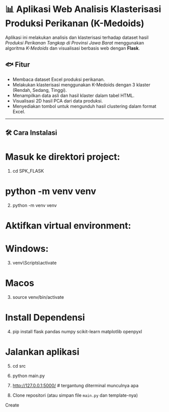 # 📊 Aplikasi Web Analisis Klasterisasi Produksi Perikanan (K-Medoids)

Aplikasi ini melakukan analisis dan klasterisasi terhadap dataset hasil _Produksi Perikanan Tangkap di Provinsi Jawa Barat_ menggunakan algoritma _K-Medoids_ dan visualisasi berbasis web dengan **Flask**.

## 🐟 Fitur

- Membaca dataset Excel produksi perikanan.
- Melakukan klasterisasi menggunakan K-Medoids dengan 3 klaster (Rendah, Sedang, Tinggi).
- Menampilkan data asli dan hasil klaster dalam tabel HTML.
- Visualisasi 2D hasil PCA dari data produksi.
- Menyediakan tombol untuk mengunduh hasil clustering dalam format Excel.

---

## 🛠️ Cara Instalasi

# Masuk ke direktori project:

1. cd SPK_FLASK

# python -m venv venv

2. python -m venv venv

# Aktifkan virtual environment:

# Windows:

3. venv\Scripts\activate

# Macos

3. source venv/bin/activate

# Install Dependensi

4. pip install flask pandas numpy scikit-learn matplotlib openpyxl

# Jalankan aplikasi

5. cd src
6. python main.py
7. http://127.0.0.1:5000/ # tergantung diterminal munculnya apa

8. Clone repositori (atau simpan file `main.py` dan template-nya)

Create
